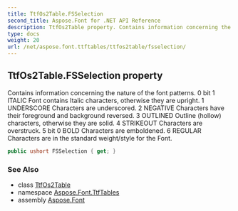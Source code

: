 ```yaml
---
title: TtfOs2Table.FSSelection
second_title: Aspose.Font for .NET API Reference
description: TtfOs2Table property. Contains information concerning the nature of the font patterns. 0 bit 1 ITALIC Font contains Italic characters otherwise they are upright. 1 UNDERSCORE Characters are underscored. 2 NEGATIVE Characters have their foreground and background reversed. 3 OUTLINED Outline hollow characters otherwise they are solid. 4 STRIKEOUT Characters are overstruck. 5 bit 0 BOLD Characters are emboldened. 6 REGULAR Characters are in the standard weight/style for the Font
type: docs
weight: 20
url: /net/aspose.font.ttftables/ttfos2table/fsselection/
---
```

## TtfOs2Table.FSSelection property

Contains information concerning the nature of the font patterns. 0 bit 1 ITALIC Font contains Italic characters, otherwise they are upright. 1 UNDERSCORE Characters are underscored. 2 NEGATIVE Characters have their foreground and background reversed. 3 OUTLINED Outline (hollow) characters, otherwise they are solid. 4 STRIKEOUT Characters are overstruck. 5 bit 0 BOLD Characters are emboldened. 6 REGULAR Characters are in the standard weight/style for the Font.

```csharp
public ushort FSSelection { get; }
```

### See Also

* class [TtfOs2Table](../)
* namespace [Aspose.Font.TtfTables](../../ttfos2table/)
* assembly [Aspose.Font](../../../)


